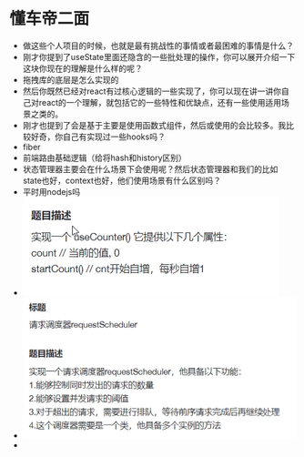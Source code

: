 # 懂车帝二面

- 做这些个人项目的时候，也就是最有挑战性的事情或者最困难的事情是什么？
- 刚才你提到了useState里面还隐含的一些批处理的操作，你可以展开介绍一下这块你现在的理解是什么样的呢？
- 拖拽库的底层是怎么实现的
- 然后你既然已经对react有过核心逻辑的一些实现了，你可以现在讲一讲你自己对react的一个理解，就包括它的一些特性和优缺点，还有一些使用适用场景之类的。
- 刚才也提到了会是基于主要是使用函数式组件，然后或使用的会比较多。我比较好奇，你自己有实现过一些hooks吗？
- fiber
- 前端路由基础逻辑（给将hash和history区别）
- 状态管理器主要会在什么场景下会使用呢？然后状态管理器和我们的比如state也好，context也好，他们使用场景有什么区别吗？
- 平时用nodejs吗
- ![image](assets/image-20250721002858-pccofpe.png)
- ![image](assets/image-20250721002959-ivjx5ap.png)
- ‍
